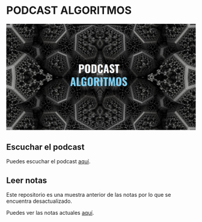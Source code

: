 # PODCAST ALGORITMOS

![Portada del Podcast Algoritmos](assets/images/T01.jpg)

## Escuchar el podcast

Puedes escuchar el podcast [aquí](https://ona309.com/Podcast).

## Leer notas

Este repositorio es una muestra anterior de las notas por lo que se encuentra desactualizado.

Puedes ver las notas actuales [aquí](https://www.marianoog.com/podcast-algoritmos).
